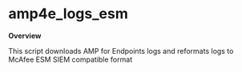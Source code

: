 # amp4e_logs_esm

**Overview**

This script downloads AMP for Endpoints logs and reformats logs to McAfee ESM SIEM compatible format
